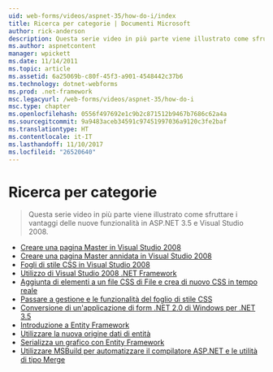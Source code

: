 ```yaml
---
uid: web-forms/videos/aspnet-35/how-do-i/index
title: Ricerca per categorie | Documenti Microsoft
author: rick-anderson
description: Questa serie video in più parte viene illustrato come sfruttare i vantaggi delle nuove funzionalità in ASP.NET 3.5 e Visual Studio 2008.
ms.author: aspnetcontent
manager: wpickett
ms.date: 11/14/2011
ms.topic: article
ms.assetid: 6a25069b-c80f-45f3-a901-4548442c37b6
ms.technology: dotnet-webforms
ms.prod: .net-framework
msc.legacyurl: /web-forms/videos/aspnet-35/how-do-i
msc.type: chapter
ms.openlocfilehash: 0556f497692e1c9b2c871512b9467b7686c62a4a
ms.sourcegitcommit: 9a9483aceb34591c97451997036a9120c3fe2baf
ms.translationtype: HT
ms.contentlocale: it-IT
ms.lasthandoff: 11/10/2017
ms.locfileid: "26520640"
---
```

<a name="how-do-i"></a>Ricerca per categorie
====================
> Questa serie video in più parte viene illustrato come sfruttare i vantaggi delle nuove funzionalità in ASP.NET 3.5 e Visual Studio 2008.


- [Creare una pagina Master in Visual Studio 2008](how-do-i-create-a-master-page-in-visual-studio-2008.md)
- [Creare una pagina Master annidata in Visual Studio 2008](how-do-i-create-nested-master-page-in-visual-studio-2008.md)
- [Fogli di stile CSS in Visual Studio 2008](how-do-i-cascading-style-sheets-in-visual-studio-2008.md)
- [Utilizzo di Visual Studio 2008 .NET Framework](how-do-i-working-with-visual-studio-2008-net-framework.md)
- [Aggiunta di elementi a un file CSS di File e crea di nuovo CSS in tempo reale](how-do-i-adding-elements-to-a-css-file-and-create-new-css-on-the-fly.md)
- [Passare a gestione e le funzionalità del foglio di stile CSS](how-do-i-advance-cascading-style-sheet-features-and-management.md)
- [Conversione di un'applicazione di form .NET 2.0 di Windows per .NET 3.5](how-do-i-converting-a-net-20-windows-forms-application-to-net-35.md)
- [Introduzione a Entity Framework](how-do-i-get-started-with-the-entity-framework.md)
- [Utilizzare la nuova origine dati di entità](how-do-i-use-the-new-entity-data-source.md)
- [Serializza un grafico con Entity Framework](how-do-i-serialize-a-graph-with-the-entity-framework.md)
- [Utilizzare MSBuild per automatizzare il compilatore ASP.NET e le utilità di tipo Merge](how-do-i-use-msbuild-to-automate-the-aspnet-compiler-and-merge-utilities.md)
